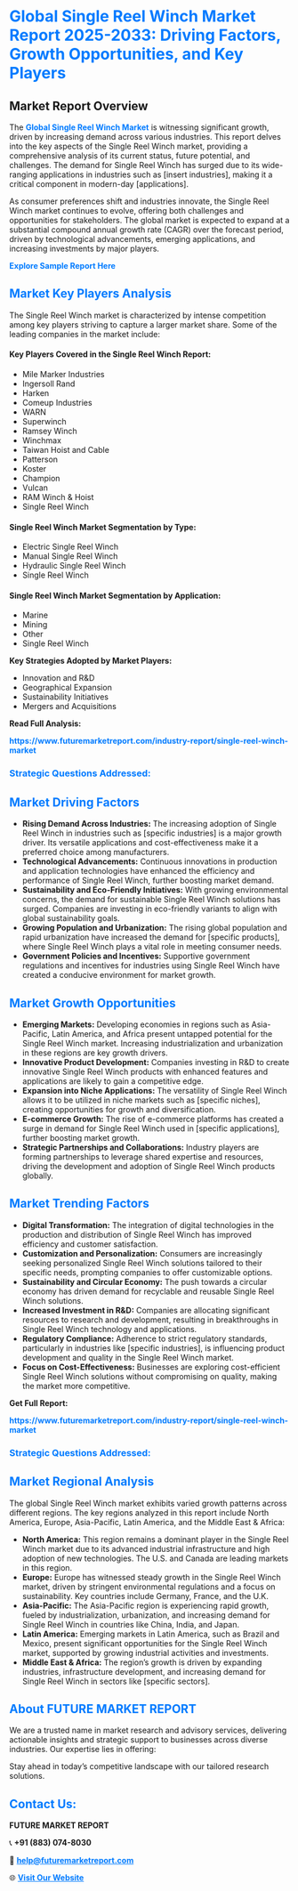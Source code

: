 <h1 style="color: #007BFF;">Global Single Reel Winch Market Report 2025-2033: Driving Factors, Growth Opportunities, and Key Players</h1>

<section id="overview">
<h2>Market Report Overview</h2>
<p>The <a href="https://www.futuremarketreport.com/industry-report/single-reel-winch-market" style="color: #007BFF; text-decoration: none;"><strong>Global Single Reel Winch Market</strong></a> is witnessing significant growth, driven by increasing demand across various industries. This report delves into the key aspects of the Single Reel Winch market, providing a comprehensive analysis of its current status, future potential, and challenges. The demand for Single Reel Winch has surged due to its wide-ranging applications in industries such as [insert industries], making it a critical component in modern-day [applications].</p>
<p>As consumer preferences shift and industries innovate, the Single Reel Winch market continues to evolve, offering both challenges and opportunities for stakeholders. The global market is expected to expand at a substantial compound annual growth rate (CAGR) over the forecast period, driven by technological advancements, emerging applications, and increasing investments by major players.</p>
</section>

<section id="overview">
<p><a href="https://www.futuremarketreport.com/request-sample/reportId=99622" style="color: #007BFF; text-decoration: none;"><strong>Explore Sample Report Here</strong></a></p>
</section>

<section id="key-players">
<h2 style="color: #007BFF;">Market Key Players Analysis</h2>
<p>The Single Reel Winch market is characterized by intense competition among key players striving to capture a larger market share. Some of the leading companies in the market include:</p>
<h4>Key Players Covered in the Single Reel Winch Report:</h4>
<ul><li>Mile Marker Industries</li><li>Ingersoll Rand</li><li>Harken</li><li>Comeup Industries</li><li>WARN</li><li>Superwinch</li><li>Ramsey Winch</li><li>Winchmax</li><li>Taiwan Hoist and Cable</li><li>Patterson</li><li>Koster</li><li>Champion</li><li>Vulcan</li><li>RAM Winch &amp; Hoist</li><li>Single Reel Winch</li></ul>
<h4>Single Reel Winch Market Segmentation by Type:</h4>
<ul><li>Electric Single Reel Winch</li><li>Manual Single Reel Winch</li><li>Hydraulic Single Reel Winch</li><li>Single Reel Winch</li></ul>

<h4>Single Reel Winch Market Segmentation by Application:</h4>
<ul><li>Marine</li><li>Mining</li><li>Other</li><li>Single Reel Winch</li></ul>
<p><strong>Key Strategies Adopted by Market Players:</strong></p>
<ul>
<li>Innovation and R&D</li>
<li>Geographical Expansion</li>
<li>Sustainability Initiatives</li>
<li>Mergers and Acquisitions</li>
</ul>
</section>

<section>
<p><strong>Read Full Analysis: </strong></p><a href="https://www.futuremarketreport.com/industry-report/single-reel-winch-market" style="color: #007BFF; text-decoration: none;"><strong>https://www.futuremarketreport.com/industry-report/single-reel-winch-market</strong></a>
<h3 style="color: #007BFF;">Strategic Questions Addressed:</h3>
</section>

<section id="driving-factors">
<h2 style="color: #007BFF;">Market Driving Factors</h2>
<ul>
<li><strong>Rising Demand Across Industries:</strong> The increasing adoption of Single Reel Winch in industries such as [specific industries] is a major growth driver. Its versatile applications and cost-effectiveness make it a preferred choice among manufacturers.</li>
<li><strong>Technological Advancements:</strong> Continuous innovations in production and application technologies have enhanced the efficiency and performance of Single Reel Winch, further boosting market demand.</li>
<li><strong>Sustainability and Eco-Friendly Initiatives:</strong> With growing environmental concerns, the demand for sustainable Single Reel Winch solutions has surged. Companies are investing in eco-friendly variants to align with global sustainability goals.</li>
<li><strong>Growing Population and Urbanization:</strong> The rising global population and rapid urbanization have increased the demand for [specific products], where Single Reel Winch plays a vital role in meeting consumer needs.</li>
<li><strong>Government Policies and Incentives:</strong> Supportive government regulations and incentives for industries using Single Reel Winch have created a conducive environment for market growth.</li>
</ul>
</section>

<section id="growth-opportunities">
<h2 style="color: #007BFF;">Market Growth Opportunities</h2>
<ul>
<li><strong>Emerging Markets:</strong> Developing economies in regions such as Asia-Pacific, Latin America, and Africa present untapped potential for the Single Reel Winch market. Increasing industrialization and urbanization in these regions are key growth drivers.</li>
<li><strong>Innovative Product Development:</strong> Companies investing in R&D to create innovative Single Reel Winch products with enhanced features and applications are likely to gain a competitive edge.</li>
<li><strong>Expansion into Niche Applications:</strong> The versatility of Single Reel Winch allows it to be utilized in niche markets such as [specific niches], creating opportunities for growth and diversification.</li>
<li><strong>E-commerce Growth:</strong> The rise of e-commerce platforms has created a surge in demand for Single Reel Winch used in [specific applications], further boosting market growth.</li>
<li><strong>Strategic Partnerships and Collaborations:</strong> Industry players are forming partnerships to leverage shared expertise and resources, driving the development and adoption of Single Reel Winch products globally.</li>
</ul>
</section>

<section id="trending-factors">
<h2 style="color: #007BFF;">Market Trending Factors</h2>
<ul>
<li><strong>Digital Transformation:</strong> The integration of digital technologies in the production and distribution of Single Reel Winch has improved efficiency and customer satisfaction.</li>
<li><strong>Customization and Personalization:</strong> Consumers are increasingly seeking personalized Single Reel Winch solutions tailored to their specific needs, prompting companies to offer customizable options.</li>
<li><strong>Sustainability and Circular Economy:</strong> The push towards a circular economy has driven demand for recyclable and reusable Single Reel Winch solutions.</li>
<li><strong>Increased Investment in R&D:</strong> Companies are allocating significant resources to research and development, resulting in breakthroughs in Single Reel Winch technology and applications.</li>
<li><strong>Regulatory Compliance:</strong> Adherence to strict regulatory standards, particularly in industries like [specific industries], is influencing product development and quality in the Single Reel Winch market.</li>
<li><strong>Focus on Cost-Effectiveness:</strong> Businesses are exploring cost-efficient Single Reel Winch solutions without compromising on quality, making the market more competitive.</li>
</ul>
</section>

<section>
<p><strong>Get Full Report: </strong></p><a href="https://www.futuremarketreport.com/industry-report/single-reel-winch-market" style="color: #007BFF; text-decoration: none;"><strong>https://www.futuremarketreport.com/industry-report/single-reel-winch-market</strong></a>
<h3 style="color: #007BFF;">Strategic Questions Addressed:</h3>
</section>


<section id="regional-analysis">
<h2 style="color: #007BFF;">Market Regional Analysis</h2>
<p>The global Single Reel Winch market exhibits varied growth patterns across different regions. The key regions analyzed in this report include North America, Europe, Asia-Pacific, Latin America, and the Middle East & Africa:</p>
<ul>
<li><strong>North America:</strong> This region remains a dominant player in the Single Reel Winch market due to its advanced industrial infrastructure and high adoption of new technologies. The U.S. and Canada are leading markets in this region.</li>
<li><strong>Europe:</strong> Europe has witnessed steady growth in the Single Reel Winch market, driven by stringent environmental regulations and a focus on sustainability. Key countries include Germany, France, and the U.K.</li>
<li><strong>Asia-Pacific:</strong> The Asia-Pacific region is experiencing rapid growth, fueled by industrialization, urbanization, and increasing demand for Single Reel Winch in countries like China, India, and Japan.</li>
<li><strong>Latin America:</strong> Emerging markets in Latin America, such as Brazil and Mexico, present significant opportunities for the Single Reel Winch market, supported by growing industrial activities and investments.</li>
<li><strong>Middle East & Africa:</strong> The region’s growth is driven by expanding industries, infrastructure development, and increasing demand for Single Reel Winch in sectors like [specific sectors].</li>
</ul>
</section>

<footer>
<h2 style="color: #007BFF;">About FUTURE MARKET REPORT</h2>
<p>We are a trusted name in market research and advisory services, delivering actionable insights and strategic support to businesses across diverse industries. Our expertise lies in offering:</p>

<p>Stay ahead in today’s competitive landscape with our tailored research solutions.</p>

<h2 style="color: #007BFF;">Contact Us:</h2>
<p><strong>FUTURE MARKET REPORT</strong></p>
<p>📞 <strong>+91 (883) 074-8030</strong></p>
<p>📧 <strong><a href="mailto:help@futuremarketreport.com" style="color: #007BFF;">help@futuremarketreport.com</a></strong></p>
<p>🌐 <strong><a href="https://www.futuremarketreport.com/" style="color: #007BFF;">Visit Our Website</a></strong></p>
</footer>